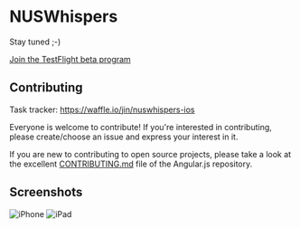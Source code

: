 # NUSWhispers
Stay tuned ;-)

[Join the TestFlight beta
   program](https://docs.google.com/forms/d/1jxHFinDg_O3ikydHajoEjsJw5wHISH6l-orm7QaWyuc/viewform?c=0&w=1)

## Contributing

Task tracker: https://waffle.io/jin/nuswhispers-ios

Everyone is welcome to contribute! If you're interested in contributing, please create/choose an issue and express your interest in it. 

If you are new to contributing to open source projects, please take a look at the excellent [CONTRIBUTING.md](https://github.com/angular/angular.js/blob/master/CONTRIBUTING.md) file of the Angular.js repository.

## Screenshots

![iPhone](http://i.imgur.com/U2nsEyS.png)
![iPad](http://i.imgur.com/ZREwHmV.png)
